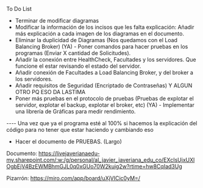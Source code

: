 To Do List

- Terminar de modificar diagramas
- Modificar la información de los incisos que les falta explicación: Añadir más explicación a cada imagen de los diagramas en el documento.
- Eliminar la duplicidad de Diagramas (Nos quedamos con el Load Balancing Broker)
(YA) - Poner comandos para hacer pruebas en los programas (Enviar X cantidad de Solicitudes).
- Añadir la conexión entre HealthCheck, Facultades y los servidores. Que funcione el estar revisando el estado del servidor.
- Añadir conexión de Facultades a Load Balancing Broker, y del broker a los servidores.
- Añadir requisitos de Seguridad (Encriptado de Contraseñas) Y ALGUN OTRO PQ ESO DA LASTIMA
- Poner más pruebas en el protocolo de pruebas (Pruebas de explotar el servidor, explotar el backup, explotar el broker, etc)
(YA) - Implementar una librería de Gráficas para medir rendimiento.

---- Una vez que ya el programa esté al 100% si hacemos la explicación del código para no tener que estar haciendo y cambiando eso

- Hacer el documento de PRUEBAS. (Largo)

Documento: https://livejaverianaedu-my.sharepoint.com/:w:/g/personal/al_javier_javeriana_edu_co/EXcIsUjxUXlOgbEjV4BzEWMBhmGJL0q0xGUo70W2kuig2w?rtime=hw8CqIad3Ug

Pizarrón: https://miro.com/app/board/uXjVICic0yM=/
